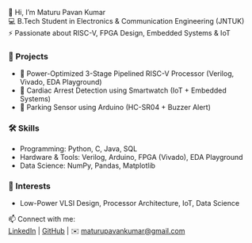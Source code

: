 👋 Hi, I’m Maturu Pavan Kumar  
💻 B.Tech Student in Electronics & Communication Engineering (JNTUK)  
⚡ Passionate about RISC-V, FPGA Design, Embedded Systems & IoT  

### 🚀 Projects
- 🔹 Power-Optimized 3-Stage Pipelined RISC-V Processor (Verilog, Vivado, EDA Playground)  
- 🔹 Cardiac Arrest Detection using Smartwatch (IoT + Embedded Systems)  
- 🔹 Parking Sensor using Arduino (HC-SR04 + Buzzer Alert)  

### 🛠 Skills
- Programming: Python, C, Java, SQL  
- Hardware & Tools: Verilog, Arduino, FPGA (Vivado), EDA Playground  
- Data Science: NumPy, Pandas, Matplotlib  

### 🌱 Interests
- Low-Power VLSI Design, Processor Architecture, IoT, Data Science  

📫 Connect with me:  
[LinkedIn](http://www.linkedin.com/in/pavan-kumar-maturu-591935251) | [GitHub](https://github.com/Pavankumar0426-arch) | ✉️ maturupavankumar@gmail.com
